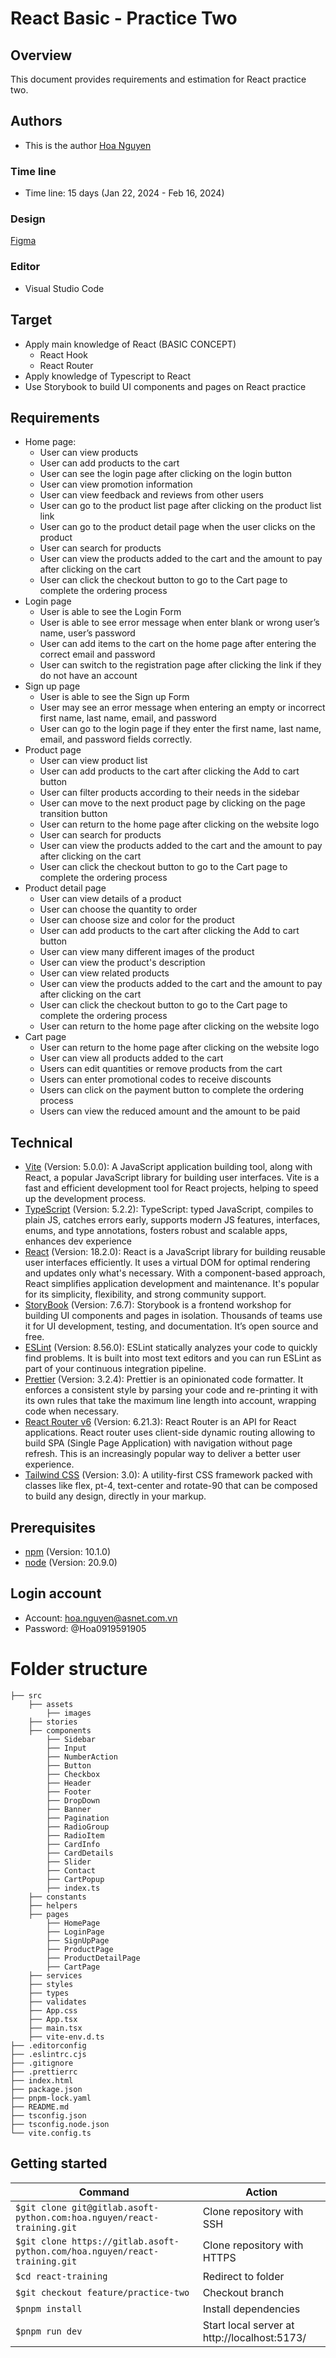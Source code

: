 # React Basic - Practice Two

## Overview

This document provides requirements and estimation for React practice two.

## Authors

- This is the author [Hoa Nguyen](https://gitlab.asoft-python.com/hoa.nguyen)

### Time line

- Time line: 15 days (Jan 22, 2024 - Feb 16, 2024)

### Design

[Figma](https://www.figma.com/file/VMA2SkCZX23ZOng2CIFM3B/Shopping-Ecommerce-Website-UI-Kit---UI8-(Community)?type=design&node-id=113-7674&mode=design&t=n8n2sM9YmDrd8Q6y-0)

### Editor

- Visual Studio Code

## Target

- Apply main knowledge of React (BASIC CONCEPT)
  - React Hook
  - React Router
- Apply knowledge of Typescript to React
- Use Storybook to build UI components and pages on React practice

## Requirements

- Home page:
  - User can view products
  - User can add products to the cart
  - User can see the login page after clicking on the login button
  - User can view promotion information
  - User can view feedback and reviews from other users
  - User can go to the product list page after clicking on the product list link
  - User can go to the product detail page when the user clicks on the product
  - User can search for products
  - User can view the products added to the cart and the amount to pay after clicking on the cart
  - User can click the checkout button to go to the Cart page to complete the ordering process
- Login page
  - User is able to see the Login Form
  - User is able to see error message when enter blank or wrong user’s name, user’s password
  - User can add items to the cart on the home page after entering the correct email and password
  - User can switch to the registration page after clicking the link if they do not have an account
- Sign up page
  - User is able to see the Sign up Form
  - User may see an error message when entering an empty or incorrect first name, last name, email, and password
  - User can go to the login page if they enter the first name, last name, email, and password fields correctly.
- Product page
  - User can view product list
  - User can add products to the cart after clicking the Add to cart button
  - User can filter products according to their needs in the sidebar
  - User can move to the next product page by clicking on the page transition button
  - User can return to the home page after clicking on the website logo
  - User can search for products
  - User can view the products added to the cart and the amount to pay after clicking on the cart
  - User can click the checkout button to go to the Cart page to complete the ordering process
- Product detail page
  - User can view details of a product
  - User can choose the quantity to order
  - User can choose size and color for the product
  - User can add products to the cart after clicking the Add to cart button
  - User can view many different images of the product
  - User can view the product's description
  - User can view related products
  - User can view the products added to the cart and the amount to pay after clicking on the cart
  - User can click the checkout button to go to the Cart page to complete the ordering process
  - User can return to the home page after clicking on the website logo
- Cart page
  - User can return to the home page after clicking on the website logo
  - User can view all products added to the cart
  - Users can edit quantities or remove products from the cart
  - Users can enter promotional codes to receive discounts
  - Users can click on the payment button to complete the ordering process
  - Users can view the reduced amount and the amount to be paid

## Technical

- [Vite](https://vitejs.dev/) (Version: 5.0.0): A JavaScript application building tool, along with React, a popular JavaScript library for building user interfaces. Vite is a fast and efficient development tool for React projects, helping to speed up the development process.
- [TypeScript](https://www.typescriptlang.org/) (Version: 5.2.2): TypeScript: typed JavaScript, compiles to plain JS, catches errors early, supports modern JS features, interfaces, enums, and type annotations, fosters robust and scalable apps, enhances dev experience
- [React](https://react.dev/learn) (Version: 18.2.0): React is a JavaScript library for building reusable user interfaces efficiently. It uses a virtual DOM for optimal rendering and updates only what's necessary. With a component-based approach, React simplifies application development and maintenance. It's popular for its simplicity, flexibility, and strong community support.
- [StoryBook](https://storybook.js.org/docs/get-started/install) (Version: 7.6.7): Storybook is a frontend workshop for building UI components and pages in isolation. Thousands of teams use it for UI development, testing, and documentation. It’s open source and free.
- [ESLint](https://eslint.org/) (Version: 8.56.0): ESLint statically analyzes your code to quickly find problems. It is built into most text editors and you can run ESLint as part of your continuous integration pipeline.
- [Prettier](https://prettier.io/) (Version: 3.2.4): Prettier is an opinionated code formatter. It enforces a consistent style by parsing your code and re-printing it with its own rules that take the maximum line length into account, wrapping code when necessary.
- [React Router v6](https://reactrouter.com/en/main) (Version: 6.21.3): React Router is an API for React applications. React router uses client-side dynamic routing allowing to build SPA (Single Page Application) with navigation without page refresh. This is an increasingly popular way to deliver a better user experience.
- [Tailwind CSS](https://tailwindcss.com/) (Version: 3.0): A utility-first CSS framework packed with classes like flex, pt-4, text-center and rotate-90 that can be composed to build any design, directly in your markup.

## Prerequisites

- [npm](https://www.npmjs.com/) (Version: 10.1.0)
- [node](https://nodejs.org/en) (Version: 20.9.0)

## Login account

- Account: hoa.nguyen@asnet.com.vn
- Password: @Hoa0919591905

# Folder structure

```
├── src
    ├── assets
        ├── images
    ├── stories
    ├── components
        ├── Sidebar
        ├── Input
        ├── NumberAction
        ├── Button
        ├── Checkbox
        ├── Header
        ├── Footer
        ├── DropDown
        ├── Banner
        ├── Pagination
        ├── RadioGroup
        ├── RadioItem
        ├── CardInfo
        ├── CardDetails
        ├── Slider
        ├── Contact
        ├── CartPopup
        ├── index.ts
    ├── constants
    ├── helpers
    ├── pages
        ├── HomePage
        ├── LoginPage
        ├── SignUpPage
        ├── ProductPage
        ├── ProductDetailPage
        ├── CartPage
    ├── services
    ├── styles
    ├── types
    ├── validates
    ├── App.css
    ├── App.tsx
    ├── main.tsx
    ├── vite-env.d.ts
├── .editorconfig
├── .eslintrc.cjs
├── .gitignore
├── .prettierrc
├── index.html
├── package.json
├── pnpm-lock.yaml
├── README.md
├── tsconfig.json
├── tsconfig.node.json
└── vite.config.ts
```

## Getting started

| **Command**                                                                | **Action**                                   |
| -------------------------------------------------------------------------- | ---------------------------------------------|
| `$git clone git@gitlab.asoft-python.com:hoa.nguyen/react-training.git`     | Clone repository with SSH                    |
| `$git clone https://gitlab.asoft-python.com/hoa.nguyen/react-training.git` | Clone repository with HTTPS                  |
| `$cd react-training`                                                       | Redirect to folder                           |
| `$git checkout feature/practice-two`                                       | Checkout branch                              |
| `$pnpm install`                                                            | Install dependencies                         |
| `$pnpm run dev`                                                            | Start local server at http://localhost:5173/ |
